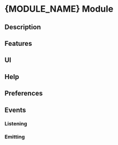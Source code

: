 # **{MODULE_NAME} Module**

## **Description**

## **Features**

## **UI**

## **Help**

## **Preferences**

## **Events**

### Listening

### Emitting